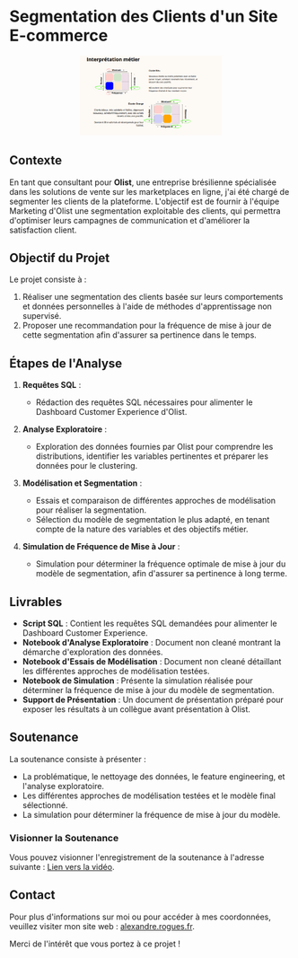 # Segmentation des Clients d'un Site E-commerce

<p align="center">
  <img src="img/illustration.png" alt="Illustration du projet" width="50%">
</p>

## Contexte

En tant que consultant pour **Olist**, une entreprise brésilienne spécialisée dans les solutions de vente sur les marketplaces en ligne, j'ai été chargé de segmenter les clients de la plateforme. L'objectif est de fournir à l'équipe Marketing d'Olist une segmentation exploitable des clients, qui permettra d'optimiser leurs campagnes de communication et d'améliorer la satisfaction client.

## Objectif du Projet

Le projet consiste à :
1. Réaliser une segmentation des clients basée sur leurs comportements et données personnelles à l'aide de méthodes d'apprentissage non supervisé.
2. Proposer une recommandation pour la fréquence de mise à jour de cette segmentation afin d'assurer sa pertinence dans le temps.

## Étapes de l'Analyse

1. **Requêtes SQL** :
    - Rédaction des requêtes SQL nécessaires pour alimenter le Dashboard Customer Experience d'Olist.

2. **Analyse Exploratoire** :
    - Exploration des données fournies par Olist pour comprendre les distributions, identifier les variables pertinentes et préparer les données pour le clustering.

3. **Modélisation et Segmentation** :
    - Essais et comparaison de différentes approches de modélisation pour réaliser la segmentation.
    - Sélection du modèle de segmentation le plus adapté, en tenant compte de la nature des variables et des objectifs métier.

4. **Simulation de Fréquence de Mise à Jour** :
    - Simulation pour déterminer la fréquence optimale de mise à jour du modèle de segmentation, afin d'assurer sa pertinence à long terme.

## Livrables

- **Script SQL** : Contient les requêtes SQL demandées pour alimenter le Dashboard Customer Experience.
- **Notebook d'Analyse Exploratoire** : Document non cleané montrant la démarche d'exploration des données.
- **Notebook d'Essais de Modélisation** : Document non cleané détaillant les différentes approches de modélisation testées.
- **Notebook de Simulation** : Présente la simulation réalisée pour déterminer la fréquence de mise à jour du modèle de segmentation.
- **Support de Présentation** : Un document de présentation préparé pour exposer les résultats à un collègue avant présentation à Olist.

## Soutenance

La soutenance consiste à présenter :
- La problématique, le nettoyage des données, le feature engineering, et l'analyse exploratoire.
- Les différentes approches de modélisation testées et le modèle final sélectionné.
- La simulation pour déterminer la fréquence de mise à jour du modèle.

### Visionner la Soutenance

Vous pouvez visionner l'enregistrement de la soutenance à l'adresse suivante : [Lien vers la vidéo](https://youtu.be/JkEdzrx_EUg?si=PwpjSnmPfh7FRaq6).

## Contact

Pour plus d'informations sur moi ou pour accéder à mes coordonnées, veuillez visiter mon site web : [alexandre.rogues.fr](https://alexandre.rogues.fr).

Merci de l'intérêt que vous portez à ce projet !


